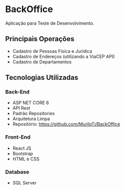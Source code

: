 # BackOffice

Aplicação para Teste de Desenvolvimento.

## Principais Operações

* Cadastro de Pessoas Física e Jurídica
* Cadastro de Endereços (utilizando a ViaCEP API)
* Cadastro de Departamentos

## Tecnologias Utilizadas

### Back-End
* ASP NET CORE 6
* API Rest
* Padrão Repositories
* Arquitetura Limpa
* Repositório: https://github.com/MuriloTi/BackOffice

### Front-End
* React JS
* Bootstrap
* HTML e CSS

### Database
* SQL Server
